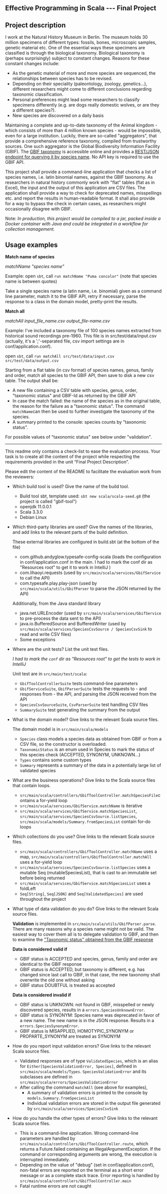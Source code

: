 Effective Programming in Scala --- Final Project
------------------------------------------------

## Project description

I work at the Natural History Museum in Berlin. 
The museum holds 30 million specimens of different types: fossils, bones, 
microscopic samples, genetic material etc. 
One of the essential ways these specimens are classified is through the biological taxonomy. 
Biological taxonomy is (perhaps surprisingly) subject to constant changes. 
Reasons for these constant changes include:
* As the genetic material of more and more species are sequenced, the relationships between species has to be revised.
* Depending on their speciality (paleontology, zoology, genetics...), different researchers might come to different conclusions regarding taxonomic classification.
* Personal preferences might lead some researchers to classify specimens differently (e.g. are dogs really domestic wolves, or are they a different species?).
* New species are discovered on a daily basis

Maintaining a complete and up-to-date taxonomy of the Animal kingdom - which consists of more than 4 million known species -
would be impossible, even for a large institution. Luckily, there are so-called "aggregators", that provide
a comprehensive reference taxonomy, compiled from trustworthy sources. One such aggregator is the Global Biodiversity Information Facility (GBIF). 
The [GBIF taxonomy](https://www.gbif.org/dataset/d7dddbf4-2cf0-4f39-9b2a-bb099caae36c) is accessible online 
and provides a [REST/JSON endpoint for querying it by species name](https://www.gbif.org/developer/species).
No API key is required to use the GBIF API.

This project shall provide a command-line application that checks a list of species names, 
i.e. latin binomial names, against the GBIF taxonomy. As researchers in natural history 
commonly work with "flat" tables (flat as in Excel), the input and the output of this application are CSV files.
The application shall provide a way to check for deprecated names, misspellings etc. and
report the results in human-readable format. It shall also provide for a way to bypass the check in certain cases, as 
researchers might occasionally disagree with GBIF.

Note: _In production, this project would be compiled to a jar, packed inside a Docker container with Java and 
could be integrated in a workflow for collection management._

## Usage examples
__Match name of species__

_matchName "species name"_

Example: open `sbt`, call `run matchName "Puma concolor"` (note that species name is between quotes)

Take a single species name (a latin name, i.e. binomial) given as a command line parameter, match it to the GBIF API, 
retry if necessary, parse the response to a class in the domain model, pretty-print the results.

__Match all__

_matchAll input_file_name.csv output_file-name.csv_

Example: I've included a taxonomy file of 100 species names extracted from historical sound recordings pre-1960. 
This file is in src/test/data/input.csv 
(actually, it's a ';'-separated file, csv import settings are in conf/application.conf).

open `sbt`, call `run matchAll src/test/data/input.csv src/test/data/output.csv`

Starting from a flat table (in csv format) of species names, genus, family and order,
match all species to the GBIF API, then save to disk a new csv table.
The output shall be:
* A new file containing a CSV table with species, genus, order, "taxonomic status" and GBIF-Id as returned by the GBIF API
* In case the match failed: the name of the species as in the original table, the reason for the failure as a "taxonomic status". The command `matchName`can then be used to further investigate the taxonomy of the species.
* A summary printed to the console: species counts by "taxonomic status".

For possible values of "taxonomic status" see below under "validation".

------------------------------------------------

This readme only contains a check-list to ease the evaluation process. Your
task is to create all the content of the project while respecting the 
requirements provided in the unit “Final Project Description”.

Please edit the content of the README to facilitate the evaluation work 
from the reviewers:

- Which build tool is used? Give the name of the build tool.
  * Build tool sbt, template used: `sbt new scala/scala-seed.g8` (the project is called "gbif-tool")
  * openjdk 11.0.0.1
  * Scala 3.3.0
  * Debian Linux


- Which third-party libraries are used? Give the names of the libraries, and 
  add links to the relevant parts of the build definition.
 
  These external libraries are configured in build.sbt (at the bottom of the file)
  * com.github.andyglow.typesafe-config-scala (loads the configuration in conf/application.conf in the main. I had to mark the conf dir as "Resources root" to get it to work in IntelliJ )
  * com.lihaoyi.requests (used by `src/main/scala/services/GbifService` to call the API)
  * com.typesafe.play.play-json (used by `src/main/scala/utils/GbifParser` to parse the JSON returned by the API)
 
  Additionally, from the Java standard library
  * java.net.URLEncoder (used by `src/main/scala/services/GbifService` to pre-process the data sent to the API)
  * java.io.BufferedSource and BufferedWriter (used by `src/main/scala/services/SpeciesCsvSource / SpeciesCsvSink` to read and write CSV files)
  * Some exceptions


- Where are the unit tests? List the unit test files.
 
  _I had to mark the `conf` dir as "Resources root" to get the tests to work in IntelliJ_
  
  Unit test are in `src/main/test/scala`:
    * `GbifToolControllerSuite` tests command-line parameters
    * `GbifServiceSuite`, `GbifParserSuite` tests the requests to - and responses from - the API, and parsing the JSON received from the API
    * `SpeciesCsvSourceSuite`, `CsvParserSuite` test handling CSV files
    * `SummarySuite` test generating the summary from the output
    

- What is the domain model? Give links to the relevant Scala source files.

  The domain model is in `src/main/scala/models`
    * `Species` class models a species data as obtained from GBIF or from a CSV file, so the constructor is overloaded.
    * `TaxonomicStatus` is an enum used in Species to mark the status of this species check (ACCEPTED, SYNONYM, UNKNOWN...)
    * `Types` contains some custom types
    * `Summary` represents a summary of the data in a potentially large list of validated species

  
- What are the business operations? Give links to the Scala source files 
  that contain loops.
    * `src/main/scala/controllers/GbifToolController.matchSpeciesFile`contains a for-yield loop
    * `src/main/scala/services/GbifService.matchName` is iterative
    * `src/main/scala/services/GbifService.matchSpeciesList`, `src/main/scala/services/SpeciesCsvSource.listSpecies`, `src/main/scala/models/Summary.fromSpeciesList` contain for-do loops

     
- Which collections do you use? Give links to the relevant Scala source files.
  * `src/main/scala/controllers/GbifToolController.matchName` uses a map,
    `src/main/scala/controllers/GbifToolController.matchAll` uses a for-yield loop
  * `src/main/scala/services/SpeciesCsvSource.listSpecies` uses a mutable Seq (mutableSpeciesList), that is
    cast to an immutable set before being returned
  * `src/main/scala/services/GbifService.matchSpeciesList` uses a foldLeft
  * `Seq[String]`, `Seq[JSON]` and `Seq[ValidatedSpecies]` are used throughout the project


- What type of data validation do you do? Give links to the relevant Scala 
  source files.
 
  __Validation__ is implemented in `src/main/scala/utils/GbifParser.parse`. 
  There are many reasons why a species name might not be valid. The easiest way to cover them all is to 
  delegate validation to GBIF, and then to  examine the ["Taxonomic status" obtained from the GBIF response](https://gbif.github.io/gbif-api/apidocs/org/gbif/api/vocabulary/TaxonomicStatus.html)

  __Data is considered valid if__
  * GBIF status is ACCEPTED and species, genus, family and order are identical to the GBIF response
  * GBIF status is ACCEPTED, but taxonomy is different, e.g. has changed since last call to GBIF, in that case, the new taxonomy shall overwrite the old one without asking
  * GBIF status DOUBTFUL is treated as accepted

  __Data is considered invalid if__
  * GBIF status is UNKNOWN: not found in GBIF, misspelled or newly discovered species, results in a `errors.SpeciesUnknownError`.
  * GBIF status is SYNONYM: Species name was deprecated in favor of a new name. The new name is in the JSON response. Results in a `errors.SpeciesSynonymError`.
  * GBIF status is MISAPPLIED, HOMOTYPIC_SYNONYM or PROPARTE_SYNONYM are treated as SYNONYM


- How do you report input validation errors? Give links to the relevant 
  Scala source files.
  
  * Validated responses are of type `ValidatedSpecies`, which is an alias for `Either[SpeciesValidationError, Species]`, defined in `src/main/scala/models/Types`. `SpeciesValidationError` and its subclasses are defined in `src/main/scala/errors/SpeciesValidationError`
  * After calling the command `matchAll` (see above for examples), 
      * A summary of validation errors is printed to the console by `models.Summary.fromSpeciesList`
      * Individual validation errors are stored in the output file generated by `src/main/scala/services/SpeciesCsvSink`


- How do you handle the other types of errors? Give links to the relevant 
  Scala source files.
  * This is a command-line application. Wrong command-line parameters are handled by `src/main/scala/controllers/GbifToolController.route`, 
    which returns a Future.failed containing an IllegalArgumentException.
    If the command or corresponding arguments are wrong, the execution is interrupted immediately.
  * Depending on the value of "debug" (set in conf/application.conf), non-fatal errors are reported on the terminal 
    as a short error message or as a complete stack trace. Error reporting is handled by `src/main/scala/controllers/GbifToolController.main`
  * Fatal runtime errors are not caught 
  
